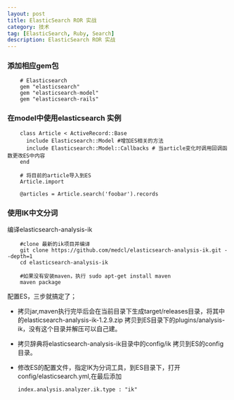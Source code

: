 ```yaml
---
layout: post
title: ElasticSearch ROR 实战
category: 技术
tag: [ElasticSearch, Ruby, Search]
description: ElasticSearch ROR 实战
---
```


### 添加相应gem包

        # Elasticsearch
        gem "elasticsearch"
        gem "elasticsearch-model"
        gem "elasticsearch-rails"


### 在model中使用elasticsearch 实例

        class Article < ActiveRecord::Base
          include Elasticsearch::Model #增加ES相关的方法
          include Elasticsearch::Model::Callbacks # 当article变化时调用回调函数更改ES中内容
        end

        # 将目前的article导入到ES
        Article.import

        @articles = Article.search('foobar').records

### 使用IK中文分词

   编译elasticsearch-analysis-ik

        #clone 最新的ik项目并编译
        git clone https://github.com/medcl/elasticsearch-analysis-ik.git --depth=1
        cd elasticsearch-analysis-ik

        #如果没有安装maven，执行 sudo apt-get install maven
        maven package

   配置ES，三步就搞定了；

   - 拷贝jar,maven执行完毕后会在当前目录下生成target/releases目录，将其中的elasticsearch-analysis-ik-1.2.9.zip 拷贝到ES目录下的plugins/analysis-ik，没有这个目录并解压可以自己建。
   - 拷贝辞典将elasticsearch-analysis-ik目录中的config/ik 拷贝到ES的config目录。
   - 修改ES的配置文件，指定IK为分词工具，到ES目录下，打开config/elasticsearch.yml,在最后添加

         index.analysis.analyzer.ik.type : "ik"

